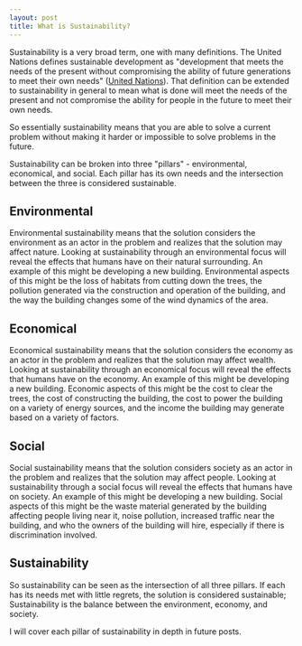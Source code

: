 ```yaml
---
layout: post
title: What is Sustainability?
---
```


Sustainability is a very broad term, one with many definitions. The United Nations defines sustainable development as "development that meets the needs of the present without compromising the ability of future generations to meet their own needs" ([United Nations](http://www.un.org/en/ga/president/65/issues/sustdev.shtml)). That definition can be extended to sustainability in general to mean what is done will meet the needs of the present and not compromise the ability for people in the future to meet their own needs.

So essentially sustainability means that you are able to solve a current problem without making it harder or impossible to solve problems in the future.

Sustainability can be broken into three "pillars" - environmental, economical, and social. Each pillar has its own needs and the intersection between the three is considered sustainable.

## Environmental
Environmental sustainability means that the solution considers the environment as an actor in the problem and realizes that the solution may affect nature. Looking at sustainability through an environmental focus will reveal the effects that humans have on their natural surrounding. An example of this might be developing a new building. Environmental aspects of this might be the loss of habitats from cutting down the trees, the pollution generated via the construction and operation of the building, and the way the building changes some of the wind dynamics of the area.

## Economical
Economical sustainability means that the solution considers the economy as an actor in the problem and realizes that the solution may affect wealth. Looking at sustainability through an economical focus will reveal the effects that humans have on the economy. An example of this might be developing a new building. Economic aspects of this might be the cost to clear the trees, the cost of constructing the building, the cost to power the building on a variety of energy sources, and the income the building may generate based on a variety of factors.

## Social
Social sustainability means that the solution considers society as an actor in the problem and realizes that the solution may affect people. Looking at sustainability through a social focus will reveal the effects that humans have on society. An example of this might be developing a new building. Social aspects of this might be the waste material generated by the building affecting people living near it, noise pollution, increased traffic near the building, and who the owners of the building will hire, especially if there is discrimination involved.

## Sustainability
So sustainability can be seen as the intersection of all three pillars. If each has its needs met with little regrets, the solution is considered sustainable; Sustainability is the balance between the environment, economy, and society.


I will cover each pillar of sustainability in depth in future posts.
